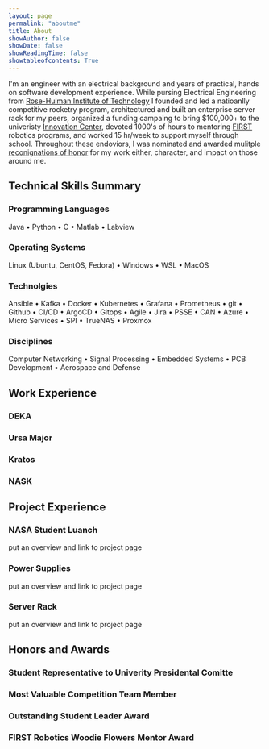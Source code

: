 ```yaml
---
layout: page
permalink: "aboutme"
title: About
showAuthor: false
showDate: false
showReadingTime: false
showtableofcontents: True
---
```


<!-- ![Ah Huddersfield](images/cycling-collage.PNG "Some lovely Huddersfield hills, one of the trusty bikes!") -->

I'm an engineer with an electrical background and years of practical, hands on software development experience. While pursing Electrical Engineering from [Rose-Hulman Institute of Technology](https://rose-hulman.edu) I founded and led a natioanlly competitive rocketry program, architectured and built an enterprise server rack for my peers, organized a funding campaing to bring $100,000+ to the univeristy [Innovation Center](https://firstinspires.org), devoted 1000's of hours to mentoring [FIRST](https://firstinspires.org) robotics programs, and worked 15 hr/week to support myself through school. Throughout these endoviors, I was nominated and awarded mulitple [reconignations of honor](#honors-and-awards) for my work either, character, and impact on those around me.

## Technical Skills Summary


### Programming Languages

Java &bull; Python &bull; C &bull; Matlab &bull; Labview

### Operating Systems

Linux (Ubuntu, CentOS, Fedora) &bull; Windows &bull; WSL &bull; MacOS

### Technolgies

Ansible &bull; Kafka &bull; Docker &bull; Kubernetes &bull; Grafana &bull; Prometheus &bull; git &bull;
Github &bull; CI/CD &bull; ArgoCD &bull; Gitops &bull; Agile &bull; Jira &bull; PSSE &bull; CAN &bull;
Azure &bull; Micro Services &bull; SPI &bull; TrueNAS &bull; Proxmox

### Disciplines

Computer Networking &bull; Signal Processing &bull; Embedded Systems &bull; PCB Development &bull; Aerospace and Defense

## Work Experience

### DEKA


### Ursa Major

### Kratos

### NASK

## Project Experience

### NASA Student Luanch
put an overview and link to project page

### Power Supplies
put an overview and link to project page

### Server Rack
put an overview and link to project page

## Honors and Awards

### Student Representative to Univerity Presidental Comitte

### Most Valuable Competition Team Member

### Outstanding Student Leader Award

### FIRST Robotics Woodie Flowers Mentor Award

